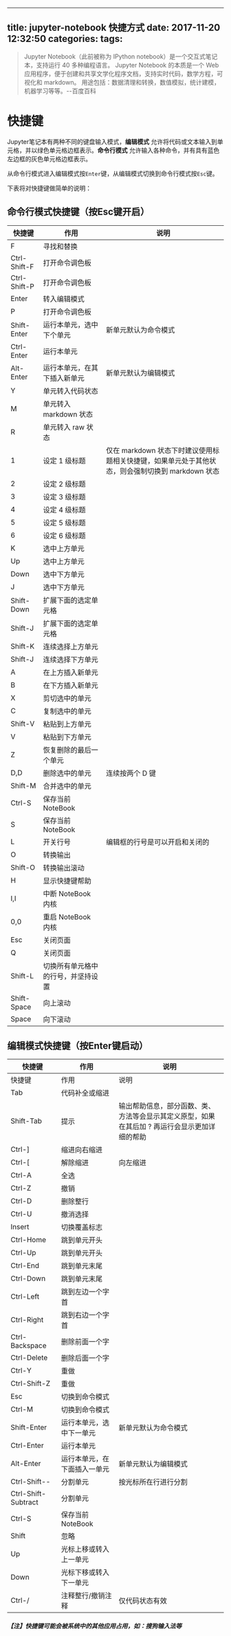 

---
title: jupyter-notebook 快捷方式
date: 2017-11-20 12:32:50
categories:
tags:
---

> Jupyter Notebook（此前被称为 IPython notebook）是一个交互式笔记本，支持运行 40 多种编程语言。
> Jupyter Notebook 的本质是一个 Web 应用程序，便于创建和共享文学化程序文档，支持实时代码，数学方程，可视化和 markdown。 用途包括：数据清理和转换，数值模拟，统计建模，机器学习等等。--百度百科

# 快捷键

Jupyter笔记本有两种不同的键盘输入模式，**编辑模式** 允许将代码或文本输入到单元格，并以绿色单元格边框表示。**命令行模式** 允许输入各种命令，并有具有蓝色左边框的灰色单元格边框表示。

从命令行模式进入编辑模式按`Enter`键，从编辑模式切换到命令行模式按`Esc`键。

下表将对快捷键做简单的说明：

## 命令行模式快捷键（按Esc键开启）

| 快捷键          | 作用                | 说明                                       |
| ------------ | ----------------- | ---------------------------------------- |
| F            | 寻找和替换             |                                          |
| Ctrl-Shift-F | 打开命令调色板           |                                          |
| Ctrl-Shift-P | 打开命令调色板           |                                          |
| Enter        | 转入编辑模式            |                                          |
| P            | 打开命令调色板           |                                          |
| Shift-Enter  | 运行本单元，选中下个单元      | 新单元默认为命令模式                               |
| Ctrl-Enter   | 运行本单元             |                                          |
| Alt-Enter    | 运行本单元，在其下插入新单元    | 新单元默认为编辑模式                               |
| Y            | 单元转入代码状态          |                                          |
| M            | 单元转入 markdown 状态  |                                          |
| R            | 单元转入 raw 状态       |                                          |
| 1            | 设定 1 级标题          | 仅在 markdown 状态下时建议使用标题相关快捷键，如果单元处于其他状态，则会强制切换到 markdown 状态 |
| 2            | 设定 2 级标题          |                                          |
| 3            | 设定 3 级标题          |                                          |
| 4            | 设定 4 级标题          |                                          |
| 5            | 设定 5 级标题          |                                          |
| 6            | 设定 6 级标题          |                                          |
| K            | 选中上方单元            |                                          |
| Up           | 选中上方单元            |                                          |
| Down         | 选中下方单元            |                                          |
| J            | 选中下方单元            |                                          |
| Shift-Down   | 扩展下面的选定单元格        |                                          |
| Shift-J      | 扩展下面的选定单元格        |                                          |
| Shift-K      | 连续选择上方单元          |                                          |
| Shift-J      | 连续选择下方单元          |                                          |
| A            | 在上方插入新单元          |                                          |
| B            | 在下方插入新单元          |                                          |
| X            | 剪切选中的单元           |                                          |
| C            | 复制选中的单元           |                                          |
| Shift-V      | 粘贴到上方单元           |                                          |
| V            | 粘贴到下方单元           |                                          |
| Z            | 恢复删除的最后一个单元       |                                          |
| D,D          | 删除选中的单元           | 连续按两个 D 键                                |
| Shift-M      | 合并选中的单元           |                                          |
| Ctrl-S       | 保存当前 NoteBook     |                                          |
| S            | 保存当前 NoteBook     |                                          |
| L            | 开关行号              | 编辑框的行号是可以开启和关闭的                          |
| O            | 转换输出              |                                          |
| Shift-O      | 转换输出滚动            |                                          |
| H            | 显示快捷键帮助           |                                          |
| I,I          | 中断 NoteBook 内核    |                                          |
| 0,0          | 重启 NoteBook 内核    |                                          |
| Esc          | 关闭页面              |                                          |
| Q            | 关闭页面              |                                          |
| Shift-L      | 切换所有单元格中的行号，并坚持设置 |                                          |
| Shift-Space  | 向上滚动              |                                          |
| Space        | 向下滚动              |                                          |

## 编辑模式快捷键（按Enter键启动）

| 快捷键                 | 作用             | 说明                                       |
| ------------------- | -------------- | ---------------------------------------- |
| 快捷键                 | 作用             | 说明                                       |
| Tab                 | 代码补全或缩进        |                                          |
| Shift-Tab           | 提示             | 输出帮助信息，部分函数、类、方法等会显示其定义原型，如果在其后加 ? 再运行会显示更加详细的帮助 |
| Ctrl-]              | 缩进向右缩进         |                                          |
| Ctrl-[              | 解除缩进           | 向左缩进                                     |
| Ctrl-A              | 全选             |                                          |
| Ctrl-Z              | 撤销             |                                          |
| Ctrl-D              | 删除整行           |                                          |
| Ctrl-U              | 撤消选择           |                                          |
| Insert              | 切换覆盖标志         |                                          |
| Ctrl-Home           | 跳到单元开头         |                                          |
| Ctrl-Up             | 跳到单元开头         |                                          |
| Ctrl-End            | 跳到单元末尾         |                                          |
| Ctrl-Down           | 跳到单元末尾         |                                          |
| Ctrl-Left           | 跳到左边一个字首       |                                          |
| Ctrl-Right          | 跳到右边一个字首       |                                          |
| Ctrl-Backspace      | 删除前面一个字        |                                          |
| Ctrl-Delete         | 删除后面一个字        |                                          |
| Ctrl-Y              | 重做             |                                          |
| Ctrl-Shift-Z        | 重做             |                                          |
| Esc                 | 切换到命令模式        |                                          |
| Ctrl-M              | 切换到命令模式        |                                          |
| Shift-Enter         | 运行本单元，选中下一单元   | 新单元默认为命令模式                               |
| Ctrl-Enter          | 运行本单元          |                                          |
| Alt-Enter           | 运行本单元，在下面插入一单元 | 新单元默认为编辑模式                               |
| Ctrl-Shift--        | 分割单元           | 按光标所在行进行分割                               |
| Ctrl-Shift-Subtract | 分割单元           |                                          |
| Ctrl-S              | 保存当前 NoteBook  |                                          |
| Shift               | 忽略             |                                          |
| Up                  | 光标上移或转入上一单元    |                                          |
| Down                | 光标下移或转入下一单元    |                                          |
| Ctrl-/              | 注释整行/撤销注释      | 仅代码状态有效                                  |

##### **【注】快捷键可能会被系统中的其他应用占用，如：搜狗输入法等**